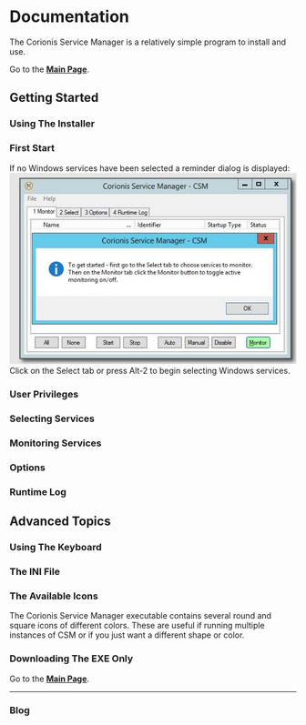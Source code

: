 # Documentation

The Corionis Service Manager is a relatively simple program to install and use.

Go to the [**Main Page**](index).

## Getting Started

### Using The Installer

### First Start
If no Windows services have been selected a reminder dialog is displayed:<br/>
![Reminder dialog](res/ss-getting-started.jpg "Reminder dialog")<br/>
Click on the Select tab or press Alt-2 to begin selecting Windows services.

### User Privileges

### Selecting Services

### Monitoring Services

### Options

### Runtime Log

## Advanced Topics

### Using The Keyboard

### The INI File

### The Available Icons
The Corionis Service Manager executable contains several round and square icons of different colors. These are useful if running multiple instances of CSM or if you just want a different shape or color.

### Downloading The EXE Only

Go to the [**Main Page**](index).

---

### Blog
